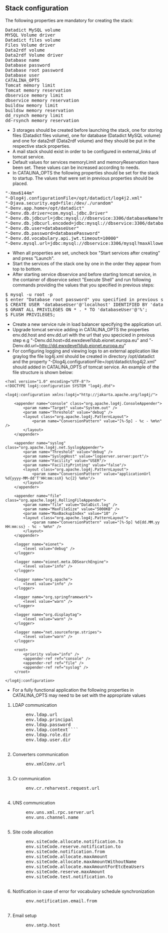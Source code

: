 ## Stack configuration

The following properties are mandatory for creating the stack:
<pre>
Datadict MySQL volume
MYSQL Volume driver
Datadict files volume
Files Volume driver
Data2rdf volume
Data2rdf Volume driver
Database name
Database password
Database root password
Database user
CATALINA_OPTS
Tomcat memory limit
Tomcat memory reservation
dbservice memory limit
dbservice memory reservation
buildsw memory limit
buildsw memory reservation
dd_rsynch memory limit
dd-rsynch memory reservation
</pre>

- 3 storages should be created before launching the stack, one for storing files (Datadict files volume), one for database (Datadict MySQL volume) and one for data2rdf (Data2rdf volume) and they should be put in the respective stack properties.
- A mail stack should exist in order to be configured in external_links of tomcat service.
- Default values for services memoryLimit and memoryReservation have been set. These values can be increased according to needs. 
- In CATALINA_OPTS the following properties should be set for the stack to startup. The values that were set in previous properties should be placed.
<pre>
"-Xmx6144m"
"-Dlog4j.configurationFile=/opt/datadict/log4j2.xml"
"-Djava.security.egd=file:/dev/./urandom"
"-Denv.app.home=/opt/datadict"
"-Denv.db.driver=com.mysql.jdbc.Driver"
"-Denv.db.jdbcurl=jdbc:mysql://dbservice:3306/databaseName?maxAllowedPacket=16106127360&autoReconnect=true&useUnicode=true&characterEncoding=UTF-8&emptyStringsConvertToZero=false&jdbcCompliantTruncation=false&rewriteBatchedStatements=true"
"-Denv.db.jdbcurl.encoded=jdbc:mysql://dbservice:3306/databaseName?maxAllowedPacket=16106127360&amp;autoReconnect=true&amp;useUnicode=true&amp;characterEncoding=UTF-8&amp;emptyStringsConvertToZero=false&amp;jdbcCompliantTruncation=false&amp;rewriteBatchedStatements=true"
"-Denv.db.user=databaseUser"
"-Denv.db.password=databasePassword"
"-Denv.dd.vocabulary.api.jwt.timeout=10000"  
"-Denv.mysql.url=jdbc:mysql://dbservice:3306/mysql?maxAllowedPacket=16106127360&autoReconnect=true&useUnicode=true&characterEncoding=UTF-8&emptyStringsConvertToZero=false&jdbcCompliantTruncation=false&rewriteBatchedStatements=true"
</pre>

- When all properties are set, uncheck box "Start services after creating" and press "Launch". 
- Start the services of the stack one by one in the order they appear from top to bottom. 
- After starting service dbservice and before starting tomcat service, in the container of dbservice select "Execute Shell" and run following commands providing the values that you specified in previous steps:
<pre>
$ mysql -u root -p
$ enter "Database root password" you specified in previous step
$ CREATE USER 'databaseUser'@'localhost' IDENTIFIED BY 'databasePassword';
$ GRANT ALL PRIVILEGES ON * . * TO 'databaseUser'@'%';
$ FLUSH PRIVILEGES;
</pre>
- Create a new service rule in load balancer specifying the application url.
- Upgrade tomcat service adding in CATALINA_OPTS the properties env.dd.host and env.dd.url with the url that you specicied in previous step e.g "-Denv.dd.host=dd.ewxdevel1dub.eionet.europa.eu" and "-Denv.dd.url=http://dd.ewxdevel1dub.eionet.europa.eu"
- For configuring logging and viewing logs to an external application like graylog the file log4j.xml should be created in directory /opt/datadict and the property "-Dlog4j.configurationFile=/opt/datadict/log4j2.xml" should added in CATALINA_OPTS of tomcat service. An example of the file structure is shown below:

~~~
<?xml version="1.0" encoding="UTF-8"?>
<!DOCTYPE log4j:configuration SYSTEM "log4j.dtd">

<log4j:configuration xmlns:log4j="http://jakarta.apache.org/log4j/">

    <appender name="console" class="org.apache.log4j.ConsoleAppender">
        <param name="Target" value="System.out" />
        <param name="Threshold" value="debug" />
        <layout class="org.apache.log4j.PatternLayout">
            <param name="ConversionPattern" value="[%-5p] - %c - %m%n" />
        </layout>
    </appender>

    <appender name="syslog" class="org.apache.log4j.net.SyslogAppender">
        <param name="Threshold" value="debug" />
        <param name="SyslogHost" value="logserver.server:port"/>
        <param name="Facility" value="USER"/>
        <param name="FacilityPrinting" value="false"/>
        <layout class="org.apache.log4j.PatternLayout">
            <param name="ConversionPattern" value="applicationUrl %d{yyyy-MM-dd'T'HH:mm:ssX} %c{2} %m%n"/>
        </layout>
    </appender>

    <appender name="file" class="org.apache.log4j.RollingFileAppender">
        <param name="file" value="DataDict.log" />
        <param name="MaxFileSize" value="5000KB" />
        <param name="MaxBackupIndex" value="10" />
        <layout class="org.apache.log4j.PatternLayout">
            <param name="ConversionPattern" value="[%-5p] %d{dd.MM.yy HH:mm:ss} - %c - %m%n" />
        </layout>
    </appender>

    <logger name="eionet">
        <level value="debug" />
    </logger>

    <logger name="eionet.meta.DDSearchEngine">
        <level value="info" />
    </logger>

    <logger name="org.apache">
        <level value="info" />
    </logger>

    <logger name="org.springframework">
        <level value="warn" />
    </logger>

    <logger name="org.displaytag">
        <level value="warn" />
    </logger>

    <logger name="net.sourceforge.stripes">
        <level value="warn" />
    </logger>

    <root>
        <priority value="info" />
        <appender-ref ref="console" />
        <appender-ref ref="file" />
        <appender-ref ref="syslog" />
    </root>

</log4j:configuration>
~~~

- For a fully functional application the following properties in CATALINA_OPTS may need to be set with the appropriate values
1. LDAP communication
    <pre>
        env.ldap.url
        env.ldap.principal
        env.ldap.password
        env.ldap.context````
        env.ldap.role.dir
        env.ldap.user.dir
    </pre>
2. Converters communication
    <pre>
        env.xmlConv.url
    </pre>
3. Cr communication
    <pre>
        env.cr.reharvest.request.url
    </pre>
4. UNS communication
    <pre>
        env.uns.xml.rpc.server.url
        env.uns.channel.name
    </pre>
5. Site code allocation
    <pre>
        env.siteCode.allocate.notification.to
        env.siteCode.reserve.notification.to
        env.siteCode.notification.from
        env.siteCode.allocate.maxAmount
        env.siteCode.allocate.maxAmountWithoutName
        env.siteCode.allocate.maxAmountForEtcEeaUsers
        env.siteCode.reserve.maxAmount
        env.siteCode.test.notification.to
    </pre>
6. Notification in case of error for vocabulary schedule synchronization
    <pre>
        env.notification.email.from
    </pre>
7. Email setup
    <pre>
        env.smtp.host
    </pre>
